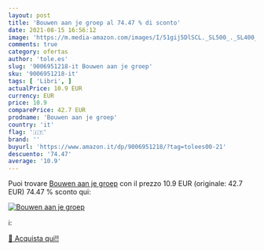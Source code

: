 ```yaml
---
layout: post
title: 'Bouwen aan je groep al 74.47 % di sconto'
date: 2021-08-15 16:56:12
image: 'https://m.media-amazon.com/images/I/51gij5DlSCL._SL500_._SL400_.jpg'
comments: true
category: ofertas
author: 'tole.es'
slug: '9006951218-it Bouwen aan je groep'
sku: '9006951218-it'
tags: [ 'Libri', ]
actualPrice: 10.9 EUR
currency: EUR
price: 10.9
comparePrice: 42.7 EUR
prodname: 'Bouwen aan je groep'
country: 'it'
flag: '🇮🇹'
brand: ''
buyurl: 'https://www.amazon.it/dp/9006951218/?tag=tolees00-21'
descuento: '74.47'
average: '10.9'
---
```


Puoi trovare [Bouwen aan je groep](https://www.amazon.it/dp/9006951218/?tag=tolees00-21) con il prezzo 10.9 EUR (originale: 42.7 EUR) 74.47 % sconto qui:

[![Bouwen aan je groep](https://m.media-amazon.com/images/I/51gij5DlSCL._SL500_._SL400_.jpg)](https://www.amazon.it/dp/9006951218/?tag=tolees00-21)

ℹ️:


[🛒 Acquista qui!!](https://www.amazon.it/dp/9006951218/?tag=tolees00-21)
